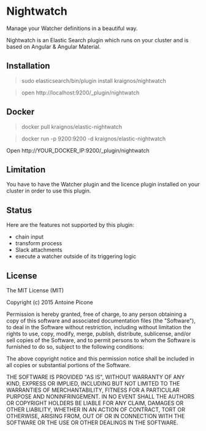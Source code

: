# Nightwatch
Manage your Watcher definitions in a beautiful way.

Nightwatch is an Elastic Search plugin which runs on your cluster and is based on Angular & Angular Material.

## Installation

> sudo elasticsearch/bin/plugin install kraignos/nightwatch

> open http://localhost:9200/_plugin/nightwatch

## Docker

> docker pull kraignos/elastic-nightwatch

> docker run -p 9200:9200 -d kraignos/elastic-nightwatch

Open http://YOUR_DOCKER_IP:9200/_plugin/nightwatch

## Limitation

You have to have the Watcher plugin and the licence plugin installed on your cluster in order to use this plugin.

## Status
Here are the features not supported by this plugin:
* chain input
* transform process
* Slack attachments
* execute a watcher outside of its triggering logic

## License

The MIT License (MIT)

Copyright (c) 2015 Antoine Picone

Permission is hereby granted, free of charge, to any person obtaining a copy
of this software and associated documentation files (the "Software"), to deal
in the Software without restriction, including without limitation the rights
to use, copy, modify, merge, publish, distribute, sublicense, and/or sell
copies of the Software, and to permit persons to whom the Software is
furnished to do so, subject to the following conditions:

The above copyright notice and this permission notice shall be included in all
copies or substantial portions of the Software.

THE SOFTWARE IS PROVIDED "AS IS", WITHOUT WARRANTY OF ANY KIND, EXPRESS OR
IMPLIED, INCLUDING BUT NOT LIMITED TO THE WARRANTIES OF MERCHANTABILITY,
FITNESS FOR A PARTICULAR PURPOSE AND NONINFRINGEMENT. IN NO EVENT SHALL THE
AUTHORS OR COPYRIGHT HOLDERS BE LIABLE FOR ANY CLAIM, DAMAGES OR OTHER
LIABILITY, WHETHER IN AN ACTION OF CONTRACT, TORT OR OTHERWISE, ARISING FROM,
OUT OF OR IN CONNECTION WITH THE SOFTWARE OR THE USE OR OTHER DEALINGS IN THE
SOFTWARE.
